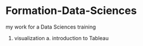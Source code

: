 # Formation-Data-Sciences
my work for a Data Sciences training

1. visualization
  a. introduction to Tableau
  
